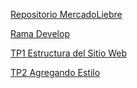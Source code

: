 [Repositorio MercadoLiebre](https://github.com/DesarrollosFVP/mercadoLiebre)

[Rama Develop](https://github.com/DesarrollosFVP/mercadoLiebre/tree/develop)

[TP1 Estructura del Sitio Web](https://github.com/DesarrollosFVP/mercadoLiebre/tree/structure)

[TP2 Agregando Estilo](https://github.com/DesarrollosFVP/mercadoLiebre/tree/css)
